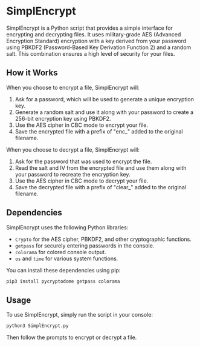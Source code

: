 # SimplEncrypt

SimplEncrypt is a Python script that provides a simple interface for encrypting and decrypting files. It uses military-grade AES (Advanced Encryption Standard) encryption with a key derived from your password using PBKDF2 (Password-Based Key Derivation Function 2) and a random salt. This combination ensures a high level of security for your files.

## How it Works

When you choose to encrypt a file, SimplEncrypt will:

1. Ask for a password, which will be used to generate a unique encryption key.
2. Generate a random salt and use it along with your password to create a 256-bit encryption key using PBKDF2.
3. Use the AES cipher in CBC mode to encrypt your file.
4. Save the encrypted file with a prefix of "enc_" added to the original filename.

When you choose to decrypt a file, SimplEncrypt will:

1. Ask for the password that was used to encrypt the file.
2. Read the salt and IV from the encrypted file and use them along with your password to recreate the encryption key.
3. Use the AES cipher in CBC mode to decrypt your file.
4. Save the decrypted file with a prefix of "clear_" added to the original filename.

## Dependencies

SimplEncrypt uses the following Python libraries:

- `Crypto` for the AES cipher, PBKDF2, and other cryptographic functions.
- `getpass` for securely entering passwords in the console.
- `colorama` for colored console output.
- `os` and `time` for various system functions.

You can install these dependencies using pip:

```sh
pip3 install pycryptodome getpass colorama
```

## Usage

To use SimplEncrypt, simply run the script in your console:

```sh
python3 SimplEncrypt.py
```

Then follow the prompts to encrypt or decrypt a file.